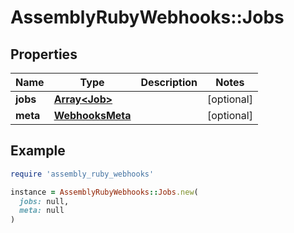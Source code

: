# AssemblyRubyWebhooks::Jobs

## Properties

| Name | Type | Description | Notes |
| ---- | ---- | ----------- | ----- |
| **jobs** | [**Array&lt;Job&gt;**](Job.md) |  | [optional] |
| **meta** | [**WebhooksMeta**](WebhooksMeta.md) |  | [optional] |

## Example

```ruby
require 'assembly_ruby_webhooks'

instance = AssemblyRubyWebhooks::Jobs.new(
  jobs: null,
  meta: null
)
```

